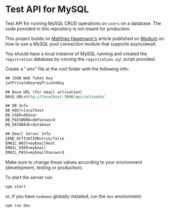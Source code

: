 # Test API for MySQL

Test API for running MySQL CRUD operations on `users` on a database. The code provided in this repository is not meant for production.

This project builds on [Matthias Hagemann's](https://medium.com/@mhagemann?source=post_page-----6984a09d49f4----------------------) article published on [Medium](https://medium.com/@mhagemann/create-a-mysql-database-middleware-with-node-js-8-and-async-await-6984a09d49f4) on how to use a MySQL pool connection module that supports async/await.

You should have a local instance of MySQL running and created the `registration` database by running the `registration.sql` script provided.

Create a ".env" file at the root folder with the following info:

```reStructuredText
## JSON Web Token key
jwtPrivateKey=myPrivateKey

## Base URL (for email activation)
BASE_URL=http://localhost:3000/api/activate/

## DB Info
DB_HOST=localhost
DB_USER=dbUser
DB_PASSWORD=dbPassword
DB_DATABASE=database

## Email Server Info
SEND_ACTIVATION=true/false
EMAIL_HOST=myEmailHost
EMAIL_USER=myEmail
EMAIL_PASS=myEmailPassword
```

Make sure to change these values according to your environment (development, testing or production).

To start the server run:

```bash
npm start
```

or, if you have `nodemon` globally installed, run the `dev` environment:

```bash
npm run dev
```
